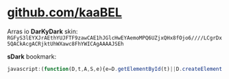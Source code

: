 # [github.com/kaaBEL](https://github.com/KaaBEL/kaabel.github.io)
<style>@media not (prefers-color-scheme: light) {body{background-color:#000;color:#888;color-scheme:dark;}div.markdown-body .highlight pre,code{background-color:#222;border-radius:0;}div.highlight span.p,div.highlight span.o{color:#fff;}div.highlight span.nx,div.highlight span.nb{color:#9df;}div.highlight span.kd,div.highlight span.k{color:#37b;}div.highlight span.mi,div.highlight span.nx:first-child{color:#bda;}div.highlight span.dl,div.highlight span.s2{color:#c97;}}</style>

Arras io **DarKyDark** skin: `RGFyS3lEYXJrAEthYUJFTF9zawCAE1hJGlcHwEYAemoMPQ6UZjxQHx8fOjo6////LCgrDx5QACkAcgACRjktUhWXawc8FhYWICAgAAAAJSEh`  

**sDark** bookmark:
```js
javascript:(function(D,t,A,S,e){e=D.getElementById(t)||D.createElement("style");for(e.id=t;t=e.childNodes[0];)e.removeChild(t);e[A](D.createTextNode(S));D.head[A](e);console.log(S)})(document,"K-sDark","appendChild","body,td,body.mediawiki div:not(last-child),:not(body.mediawiki) div{background-color:#000!important;background:#000;color:#888;}a{color:#55b;}a:visited{color:#759;}pre{background-color:#345;}");
```
